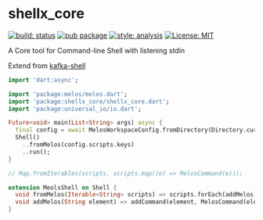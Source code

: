 <!-- This file uses generated code. Visit https://pub.dev/packages/readme_helper for usage information. -->
# shellx_core

[![build: status][actions_badge]][actions_link] [![pub package][pub_badge]][pub_link]
[![style: analysis][analysis_badge]][analysis_link]
[![License: MIT][license_badge]][license_link]

A Core tool for Command-line Shell with listening stdin

[actions_badge]: https://github.com/huang12zheng/shellx_core/actions/workflows/main.yaml/badge.svg
[actions_link]: https://github.com/huang12zheng/shellx_core/actions/workflows/main.yaml
[pub_badge]:https://img.shields.io/pub/v/shellx_core.svg
[pub_link]:https://pub.dartlang.org/packages/shellx_core
[license_badge]: https://img.shields.io/badge/license-MIT-blue.svg
[license_link]: https://opensource.org/licenses/MIT
[analysis_badge]: https://img.shields.io/badge/style-romantic__analysis-purple
[analysis_link]: https://github.com/RomanticEra/romantic_analysis

Extend from [kafka-shell](https://github.com/pulyaevskiy/kafka-shell)

<!-- #include example/README.md -->
```dart
import 'dart:async';

import 'package:melos/melos.dart';
import 'package:shellx_core/shellx_core.dart';
import 'package:universal_io/io.dart';

Future<void> main(List<String> args) async {
  final config = await MelosWorkspaceConfig.fromDirectory(Directory.current);
  Shell()
    ..fromMelos(config.scripts.keys)
    ..run();
}

// Map.fromIterables(scripts, scripts.map((e) => MelosCommand(e)));

extension MeolsShell on Shell {
  void fromMelos(Iterable<String> scripts) => scripts.forEach(addMelos);
  void addMelos(String element) => addCommand(element, MelosCommand(element));
}

```

<!-- // end of #include -->
